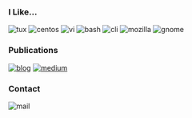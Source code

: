 ### I Like...

![tux](https://img.shields.io/badge/-tux-lightgrey)
![centos](https://img.shields.io/badge/-centos-lightgrey)
![vi](https://img.shields.io/badge/-vi-lightgrey)
![bash](https://img.shields.io/badge/-bash-lightgrey)
![cli](https://img.shields.io/badge/-cli-lightgrey)
![mozilla](https://img.shields.io/badge/-mozilla-lightgrey)
![gnome](https://img.shields.io/badge/-gnome-lightgrey)

### Publications

[![blog](https://img.shields.io/badge/blog-dincer.info-black)](https://dincer.info)
[![medium](https://img.shields.io/badge/medium-@dinncer-black)](https://medium.com/@dinncer)

### Contact

![mail](https://img.shields.io/badge/-dinncer@gmail.com-lightgrey)
